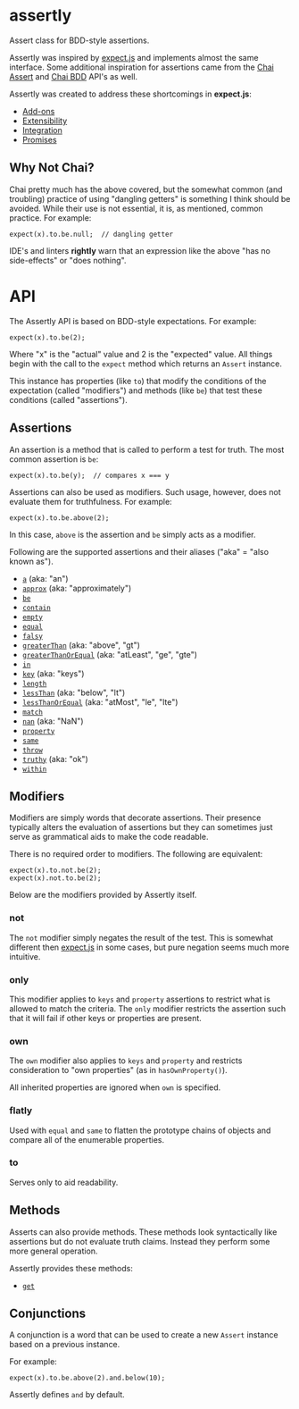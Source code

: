 # assertly
Assert class for BDD-style assertions.

Assertly was inspired by [expect.js](https://github.com/Automattic/expect.js) and implements
almost the same interface. Some additional inspiration for assertions came from the
[Chai Assert](http://chaijs.com/api/assert/) and [Chai BDD](http://chaijs.com/api/bdd/)
API's as well.

Assertly was created to address these shortcomings in **expect.js**:

 - [Add-ons](docs/Add-ons.md)
 - [Extensibility](docs/Extensibility.md)
 - [Integration](docs/Integration.md)
 - [Promises](docs/Promises.md)

## Why Not Chai?

Chai pretty much has the above covered, but the somewhat common (and troubling)
practice of using "dangling getters" is something I think should be avoided. While
their use is not essential, it is, as mentioned, common practice. For example:

    expect(x).to.be.null;  // dangling getter

IDE's and linters **rightly** warn that an expression like the above "has no side-effects"
or "does nothing".

# API

The Assertly API is based on BDD-style expectations. For example:

    expect(x).to.be(2);

Where "x" is the "actual" value and 2 is the "expected" value. All things begin with
the call to the `expect` method which returns an `Assert` instance.

This instance has properties (like `to`) that modify the conditions of the expectation
(called "modifiers") and methods (like `be`) that test these conditions (called
"assertions").

## Assertions

An assertion is a method that is called to perform a test for truth. The most common
assertion is `be`:

    expect(x).to.be(y);  // compares x === y

Assertions can also be used as modifiers. Such usage, however, does not evaluate
them for truthfulness. For example:

    expect(x).to.be.above(2);

In this case, `above` is the assertion and `be` simply acts as a modifier.

Following are the supported assertions and their aliases ("aka" = "also known as").

 - [`a`](docs/a.md) (aka: "an")
 - [`approx`](docs/approx.md) (aka: "approximately")
 - [`be`](docs/be.md)
 - [`contain`](docs/contain.md)
 - [`empty`](docs/empty.md)
 - [`equal`](docs/equal.md)
 - [`falsy`](docs/falsy.md)
 - [`greaterThan`](docs/greaterThan.md) (aka: "above", "gt")
 - [`greaterThanOrEqual`](docs/greaterThanOrEqual.md) (aka: "atLeast", "ge", "gte")
 - [`in`](docs/in.md)
 - [`key`](docs/key.md) (aka: "keys")
 - [`length`](docs/length.md)
 - [`lessThan`](docs/lessThan.md) (aka: "below", "lt")
 - [`lessThanOrEqual`](docs/lessThanOrEqual.md) (aka: "atMost", "le", "lte")
 - [`match`](docs/match.md)
 - [`nan`](docs/nan.md) (aka: "NaN")
 - [`property`](docs/property.md)
 - [`same`](docs/same.md)
 - [`throw`](docs/throw.md)
 - [`truthy`](docs/truthy.md) (aka: "ok")
 - [`within`](docs/within.md)

## Modifiers

Modifiers are simply words that decorate assertions. Their presence typically alters
the evaluation of assertions but they can sometimes just serve as grammatical aids to
make the code readable.

There is no required order to modifiers. The following are equivalent:

    expect(x).to.not.be(2);
    expect(x).not.to.be(2);

Below are the modifiers provided by Assertly itself.

### not

The `not` modifier simply negates the result of the test. This is somewhat different
then [expect.js](https://github.com/Automattic/expect.js) in some cases, but pure
negation seems much more intuitive.

### only

This modifier applies to `keys` and `property` assertions to restrict what is allowed
to match the criteria. The `only` modifier restricts the assertion such that it will
fail if other keys or properties are present.

### own

The `own` modifier also applies to `keys` and `property` and restricts consideration
to "own properties" (as in `hasOwnProperty()`).

All inherited properties are ignored when `own` is specified.

### flatly

Used with `equal` and `same` to flatten the prototype chains of objects and compare
all of the enumerable properties.

### to

Serves only to aid readability.

## Methods

Asserts can also provide methods. These methods look syntactically like assertions
but do not evaluate truth claims. Instead they perform some more general operation.

Assertly provides these methods:

 - [`get`](docs/get.md)

## Conjunctions

A conjunction is a word that can be used to create a new `Assert` instance based on
a previous instance.

For example:

    expect(x).to.be.above(2).and.below(10);

Assertly defines `and` by default.
